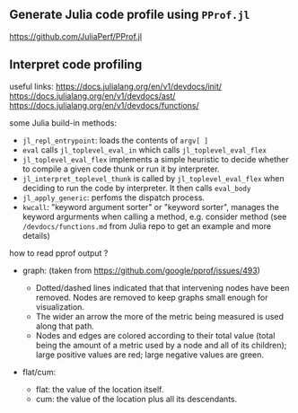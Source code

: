 ## Generate Julia code profile using ```PProf.jl```

https://github.com/JuliaPerf/PProf.jl



## Interpret code profiling

useful links:
https://docs.julialang.org/en/v1/devdocs/init/
https://docs.julialang.org/en/v1/devdocs/ast/
https://docs.julialang.org/en/v1/devdocs/functions/


some Julia build-in methods:

- ```jl_repl_entrypoint```: loads the contents of ```argv[ ]```
- ```eval``` calls ```jl_toplevel_eval_in``` which calls ```jl_toplevel_eval_flex```
- ```jl_toplevel_eval_flex``` implements a simple heuristic to decide whether to compile a given code thunk or run it by interpreter.
- ```jl_interpret_toplevel_thunk``` is called by ```jl_toplevel_eval_flex``` when deciding to run the code by interpreter. It then calls ```eval_body```
- ```jl_apply_generic```: perfoms the dispatch process.
- ```kwcall```: "keyword argument sorter" or "keyword sorter", manages the keyword argurments when calling a method, e.g. consider method (see ```/devdocs/functions.md``` from Julia repo to get an example and more details)


how to read pprof output ?

- graph: (taken from https://github.com/google/pprof/issues/493)
    * Dotted/dashed lines indicated that that intervening nodes have been removed. Nodes are removed to keep graphs small enough for visualization.
    * The wider an arrow the more of the metric being measured is used along that path.
    *  Nodes and edges are colored according to their total value (total being the amount of a metric used by a node and all of its children); large positive values are red; large negative values are green.

- flat/cum:
    
    * flat: the value of the location itself.
    * cum: the value of the location plus all its descendants.
